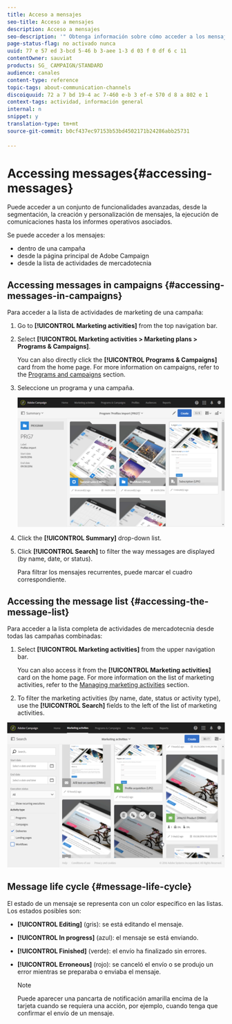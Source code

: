 ```yaml
---
title: Acceso a mensajes
seo-title: Acceso a mensajes
description: Acceso a mensajes
seo-description: '" Obtenga información sobre cómo acceder a los mensajes y sus capacidades avanzadas: creación, segmentación, personalización, ejecución e informes. "'
page-status-flag: no activado nunca
uuid: 77 e 57 ed 3-bcd 5-46 b 3-aee 1-3 d 03 f 0 df 6 c 11
contentOwner: sauviat
products: SG_ CAMPAIGN/STANDARD
audience: canales
content-type: reference
topic-tags: about-communication-channels
discoiquuid: 72 a 7 bd 19-4 ac 7-460 e-b 3 ef-e 570 d 8 a 802 e 1
context-tags: actividad, información general
internal: n
snippet: y
translation-type: tm+mt
source-git-commit: b0cf437ec97153b53bd4502171b24286abb25731

---
```



# Accessing messages{#accessing-messages}

Puede acceder a un conjunto de funcionalidades avanzadas, desde la segmentación, la creación y personalización de mensajes, la ejecución de comunicaciones hasta los informes operativos asociados.

Se puede acceder a los mensajes:

* dentro de una campaña
* desde la página principal de Adobe Campaign
* desde la lista de actividades de mercadotecnia

## Accessing messages in campaigns {#accessing-messages-in-campaigns}

Para acceder a la lista de actividades de marketing de una campaña:

1. Go to **[!UICONTROL Marketing activities]** from the top navigation bar.
1. Select **[!UICONTROL Marketing activities > Marketing plans > Programs & Campaigns]**.

   You can also directly click the **[!UICONTROL Programs & Campaigns]** card from the home page. For more information on campaigns, refer to the [Programs and campaigns](../../start/using/programs-and-campaigns.md) section.

1. Seleccione un programa y una campaña.

   ![](assets/delivery_list_1.png)

1. Click the **[!UICONTROL Summary]** drop-down list.
1. Click **[!UICONTROL Search]** to filter the way messages are displayed (by name, date, or status).

   Para filtrar los mensajes recurrentes, puede marcar el cuadro correspondiente.

## Accessing the message list {#accessing-the-message-list}

Para acceder a la lista completa de actividades de mercadotecnia desde todas las campañas combinadas:

1. Select **[!UICONTROL Marketing activities]** from the upper navigation bar.

   You can also access it from the **[!UICONTROL Marketing activities]** card on the home page. For more information on the list of marketing activities, refer to the [Managing marketing activities](../../start/using/marketing-activities.md#creating-a-marketing-activity) section.

1. To filter the marketing activities (by name, date, status or activity type), use the **[!UICONTROL Search]** fields to the left of the list of marketing activities.

![](assets/delivery_list_2.png)

## Message life cycle {#message-life-cycle}

El estado de un mensaje se representa con un color específico en las listas. Los estados posibles son:

* **[!UICONTROL Editing]** (gris): se está editando el mensaje.
* **[!UICONTROL In progress]** (azul): el mensaje se está enviando.
* **[!UICONTROL Finished]** (verde): el envío ha finalizado sin errores.
* **[!UICONTROL Erroneous]** (rojo): se canceló el envío o se produjo un error mientras se preparaba o enviaba el mensaje.

   >[!NOTE]
   >
   >Puede aparecer una pancarta de notificación amarilla encima de la tarjeta cuando se requiera una acción, por ejemplo, cuando tenga que confirmar el envío de un mensaje.

